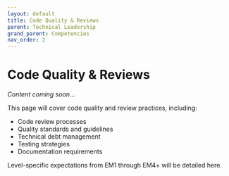 ```yaml
---
layout: default
title: Code Quality & Reviews
parent: Technical Leadership
grand_parent: Competencies
nav_order: 2
---
```


# Code Quality & Reviews

*Content coming soon...*

This page will cover code quality and review practices, including:

- Code review processes
- Quality standards and guidelines
- Technical debt management
- Testing strategies
- Documentation requirements

Level-specific expectations from EM1 through EM4+ will be detailed here.